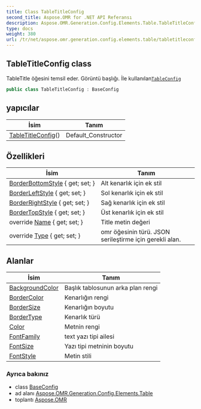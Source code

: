 ```yaml
---
title: Class TableTitleConfig
second_title: Aspose.OMR for .NET API Referansı
description: Aspose.OMR.Generation.Config.Elements.Table.TableTitleConfig sınıf. TableTitle öğesini temsil eder. Görüntü başlığı. İle kullanılanTableConfig
type: docs
weight: 380
url: /tr/net/aspose.omr.generation.config.elements.table/tabletitleconfig/
---
```

## TableTitleConfig class

TableTitle öğesini temsil eder. Görüntü başlığı. İle kullanılan[`TableConfig`](../tableconfig/)

```csharp
public class TableTitleConfig : BaseConfig
```

## yapıcılar

| İsim | Tanım |
| --- | --- |
| [TableTitleConfig](tabletitleconfig/)() | Default_Constructor |

## Özellikleri

| İsim | Tanım |
| --- | --- |
| [BorderBottomStyle](../../aspose.omr.generation.config.elements.table/tabletitleconfig/borderbottomstyle/) { get; set; } | Alt kenarlık için ek stil |
| [BorderLeftStyle](../../aspose.omr.generation.config.elements.table/tabletitleconfig/borderleftstyle/) { get; set; } | Sol kenarlık için ek stil |
| [BorderRightStyle](../../aspose.omr.generation.config.elements.table/tabletitleconfig/borderrightstyle/) { get; set; } | Sağ kenarlık için ek stil |
| [BorderTopStyle](../../aspose.omr.generation.config.elements.table/tabletitleconfig/bordertopstyle/) { get; set; } | Üst kenarlık için ek stil |
| override [Name](../../aspose.omr.generation.config.elements.table/tabletitleconfig/name/) { get; set; } | Title metin değeri |
| override [Type](../../aspose.omr.generation.config.elements.table/tabletitleconfig/type/) { get; set; } | omr öğesinin türü. JSON serileştirme için gerekli alan. |

## Alanlar

| İsim | Tanım |
| --- | --- |
| [BackgroundColor](../../aspose.omr.generation.config.elements.table/tabletitleconfig/backgroundcolor/) | Başlık tablosunun arka plan rengi |
| [BorderColor](../../aspose.omr.generation.config.elements.table/tabletitleconfig/bordercolor/) | Kenarlığın rengi |
| [BorderSize](../../aspose.omr.generation.config.elements.table/tabletitleconfig/bordersize/) | Kenarlığın boyutu |
| [BorderType](../../aspose.omr.generation.config.elements.table/tabletitleconfig/bordertype/) | Kenarlık türü |
| [Color](../../aspose.omr.generation.config.elements.table/tabletitleconfig/color/) | Metnin rengi |
| [FontFamily](../../aspose.omr.generation.config.elements.table/tabletitleconfig/fontfamily/) | text yazı tipi ailesi |
| [FontSize](../../aspose.omr.generation.config.elements.table/tabletitleconfig/fontsize/) | Yazı tipi metninin boyutu |
| [FontStyle](../../aspose.omr.generation.config.elements.table/tabletitleconfig/fontstyle/) | Metin stili |

### Ayrıca bakınız

* class [BaseConfig](../../aspose.omr.generation.config/baseconfig/)
* ad alanı [Aspose.OMR.Generation.Config.Elements.Table](../../aspose.omr.generation.config.elements.table/)
* toplantı [Aspose.OMR](../../)


